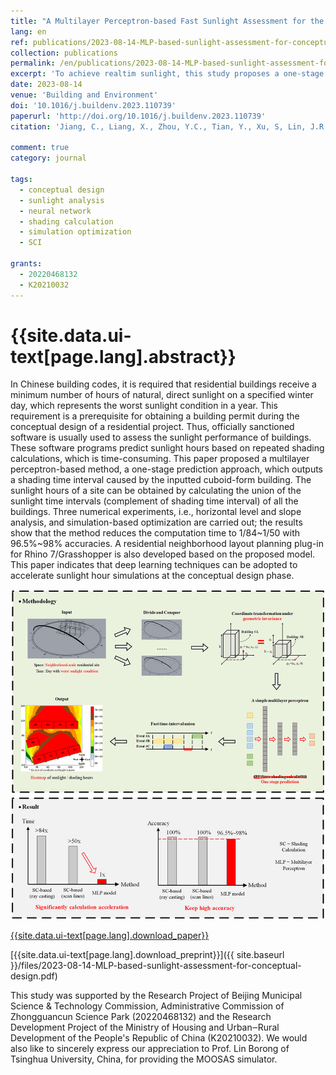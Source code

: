 ```yaml
---
title: "A Multilayer Perceptron-based Fast Sunlight Assessment for the Conceptual Design of Residential Neighborhoods under Chinese Policy"
lang: en
ref: publications/2023-08-14-MLP-based-sunlight-assessment-for-conceptual-design
collection: publications
permalink: /en/publications/2023-08-14-MLP-based-sunlight-assessment-for-conceptual-design
excerpt: 'To achieve realtim sunlight, this study proposes a one-stage sunlight prediction approach based on multilayer perceptron, which reduces the computation time to 1/84~1/50 with 96+% accuracy'
date: 2023-08-14
venue: 'Building and Environment'
doi: '10.1016/j.buildenv.2023.110739'
paperurl: 'http://doi.org/10.1016/j.buildenv.2023.110739'
citation: 'Jiang, C., Liang, X., Zhou, Y.C., Tian, Y., Xu, S, Lin, J.R.*, Ma, Z., Yang S., Zhou, H. (2023). A Multilayer Perceptron-based Fast Sunlight Assessment for the Conceptual Design of Residential Neighborhoods under Chinese Policy. <i>Building and Environment</i>, 244, 110739. doi: 10.1016/j.buildenv.2023.110739'

comment: true
category: journal

tags: 
  - conceptual design
  - sunlight analysis
  - neural network
  - shading calculation
  - simulation optimization
  - SCI

grants:
  - 20220468132
  - K20210032
---
```



{{site.data.ui-text[page.lang].abstract}}
====


In Chinese building codes, it is required that residential buildings receive a minimum number of hours of natural, direct sunlight on a specified winter day, which represents the worst sunlight condition in a year. This requirement is a prerequisite for obtaining a building permit during the conceptual design of a residential project. Thus, officially sanctioned software is usually used to assess the sunlight performance of buildings. These software programs predict sunlight hours based on repeated shading calculations, which is time-consuming. This paper proposed a multilayer perceptron-based method, a one-stage prediction approach, which outputs a shading time interval caused by the inputted cuboid-form building. The sunlight hours of a site can be obtained by calculating the union of the sunlight time intervals (complement of shading time interval) of all the buildings. Three numerical experiments, i.e., horizontal level and slope analysis, and simulation-based optimization are carried out; the results show that the method reduces the computation time to 1/84~1/50 with 96.5%~98% accuracies. A residential neighborhood layout planning plug-in for Rhino 7/Grasshopper is also developed based on the proposed model. This paper indicates that deep learning techniques can be adopted to accelerate sunlight hour simulations at the conceptual design phase.

![graphical abstract](/images/2023-08-14-MLP-based-sunlight-assessment-for-conceptual-design-ga.jpg)

[{{site.data.ui-text[page.lang].download_paper}}]({{page.paperurl}})

[{{site.data.ui-text[page.lang].download_preprint}}]({{ site.baseurl }}/files/2023-08-14-MLP-based-sunlight-assessment-for-conceptual-design.pdf)

This study was supported by the Research Project of Beijing Municipal Science & Technology Commission, Administrative Commission of Zhongguancun Science Park (20220468132) and the Research Development Project of the Ministry of Housing and Urban‒Rural Development of the People's Republic of China (K20210032). We would also like to sincerely express our appreciation to Prof. Lin Borong of Tsinghua University, China, for providing the MOOSAS simulator.